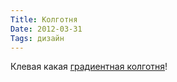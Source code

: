 ```yaml
---
Title: Колготня
Date: 2012-03-31
Tags: дизайн
---
```


Клевая какая [градиентная колготня](http://www.etsy.com/shop/BZRshop)!